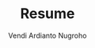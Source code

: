 ---
layout: cv
title: "Resume"
permalink: /cv/
author: "Vendi Ardianto Nugroho"
tagline: "Data & AI Engineer | Bringing Creativity to Research and Development"
email: "vendianugroho[at]gmail[dot]com"
linkedin: "vendianugroho"
github: "ardiantovn"


# Professional Experience
experience:
  - title: "Research Assistant"
    company: "Intelligent Signal Processing Lab, Sejong University"
    date: "Sep 2023 - Present"
    description:
      - "Developing a GPS-based beam prediction and tracking deep learning model
      for UAV mmWave communication"
    skills:
      - "Python"
      - "Rust Language"
      - "LaTex"

  - title: "Data Engineer"
    company: "Kompas Gramedia (An Indonesian News Media Company)"
    date: "July 2022 - June 2023"
    description:
      - "Created ETL process using Python, SQL, Apache Airflow, & Bigquery."
      - "Developed an article recommendation model and an article classifier model."
      - "Deployed machine learning models in Kubernetes."
      - "Conducting research on GPT, NER, and topic modelling."      
    skills:
      - "Python"
      - "Go Language"
      - "SQL"
      - "Apache Airflow"
      - "Bigquery"
      - "Kubernetes"
      - "Docker"

  - title: "Data Analyst"
    company: "Big Data Analytics Laboratory, Politics and Government Department, FISIPOL, UGM"
    date: "Feb 2019 - June 2022"
    description:
      - "Conducted twitter & news data analysis with political science researchers."
      - "Storyboarded twitter and news data using of social network analysis, word cloud, and timeline chart using Gephi and Tableau."
      - "Developed twitter and news ETL using Airflow."
      - "Crafted twitter and news dashboard using Apache Superset."      
      - "Developed and delivered a learning material about composing twitter query for political science researchers."
      - "Implemented a gender prediction model based person name."
    skills:
      - "Python"
      - "Apache Airflow"
      - "Apache Superset"
      - "Gephi"
      - "Tableau"
      - "SQL"

  - title: "Student Intern"
    company: "PT. Pagilaran (An Indonesian Tea Company)"
    date: "Dec 2018 - Jan 2019"
    description:
      - "Measured and analyzed 2 main parameter of tea enzymatic oxidation room consisting of room temperature and room humidity."
    skills:
      - "Python"
  
  - title: "Assistant Instructor of Digital System Labwork"
    company: "Department of Nuclear Engineering and Engineering Physics, Universitas Gadjah Mada"
    date: "Sep 2018 - Nov 2018"
    description:
      - "Guided 1 students group each week to complete digital system lab work course during a semester."
    skills:
      - "Arduino"
      - "PSoC Creator IDE"

# Education
education:
  - degree: "Master of Science in Intelligent Mechatronics Engineering"
    institution: "Sejong University"
    date: "Sep 2023 - Present"
    details:
      - "Specialized in Deep Learning for Wireless Communication"

  - degree: "Bachelor of Science in Engineering Physics"
    institution: "Universitas Gadjah Mada"
    date: "Aug 2015 - Aug 2020"
    details:
      - "Specialized in Instumentation Engineering"

# Publications
publications:
  - title: "A Survey of Federated Learning for mmWave Massive MIMO"
    link: "https://ieeexplore.ieee.org/document/10521620"
    organization: "IEEE Internet of Things Journal"
    date: "May 2024"
  - title: "Analysis of Battery Management Algorithms on DC Microgrids"
    link: "https://jurnal.untan.ac.id/index.php/Elkha/article/view/42728"
    organization: "ELKHA"
    date: "April 2021"

# Certifications
certifications:
 - title: "5G for Everyone"
   link: "https://www.coursera.org/account/accomplishments/verify/87GJJPMP4FB5?utm_source=link&utm_medium=certificate&utm_content=cert_image&utm_campaign=sharing_cta&utm_product=course"
   organization: "Qualcomm Wireless Academy"
   date: "January 2024"
 - title: "Automotive Radar"
   link: "https://www.udemy.com/certificate/UC-6b0cecd5-c665-4d00-9884-cd974b60ab96/"
   organization: "Udemy"
   date: "January 2024"
 - title: "Apache Airflow | A Real-Time & Hands-On Course on Airflow"
   link: "https://www.udemy.com/certificate/UC-429244c7-76ee-43ca-ab07-ec38a8f53a69/"
   organization: "Udemy"
   date: "January 2021"
  
---
